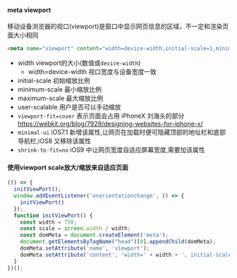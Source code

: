 
#### meta viewport
移动设备浏览器的视口(viewport)是窗口中显示网页信息的区域，不一定和渲染页面大小相同
```html
<meta name="viewport" content="width=device-width,initial-scale=1,minimum-scale=1,maximum-scale=1,user-scalable=no,shrink-to-fit=no,viewport-fit=cover">
```
- width viewport的大小(数值或`device-width`)
  - width=device-width 视口宽度与设备宽度一致
- initial-scale 初始缩放比例
- minimum-scale 最小缩放比例
- maximum-scale 最大缩放比例
- user-scalable 用户是否可以手动缩放
- `viewport-fit=cover` 表示页面会占用 iPhoneX 刘海头的部分 https://webkit.org/blog/7929/designing-websites-for-iphone-x/
- `minimal-ui` iOS7.1 新增该属性,让网页在加载时便可隐藏顶部的地址栏和底部导航栏,iOS8 又移除该属性
- `shrink-to-fit=no` iOS9 中让网页宽度自适应屏幕宽度,需要加该属性

#### 使用viewport scale放大/缩放来自适应页面

```js
(() => {
  initViewPort();
  window.addEventListener('onorientationchange', () => {
    initViewPort()
  });
  function initViewPort() {
    const width = 750;
    const scale = screen.width / width;
    const domMeta = document.createElement('meta');
    document.getElementsByTagName("head")[0].appendChild(domMeta);
    domMeta.setAttribute('name', 'viewport');
    domMeta.setAttribute('content', 'width=' + width + ', initial-scale=' + scale + ',maximum-scale=' + scale + ',minimum-scale=' + scale + ',user-scalable=no');
  }
})();
```